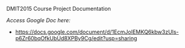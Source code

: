 DMIT2015 Course Project Documentation

*Access Google Doc here:*
- https://docs.google.com/document/d/1EcmJoIEMKQ6kbw3zUls-p6Zr60bqOfkUbUd8XPBy9Cg/edit?usp=sharing
